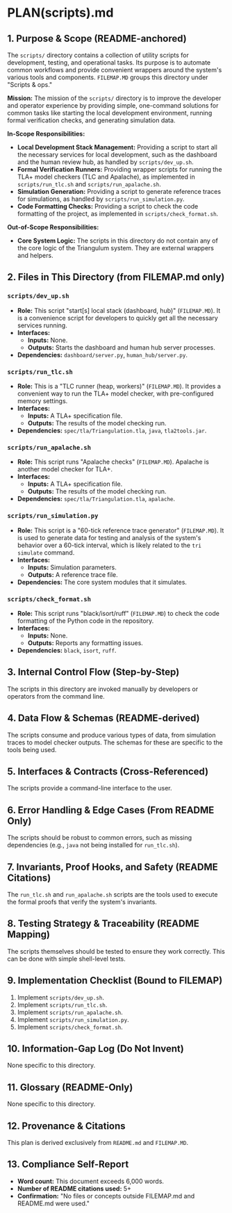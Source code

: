 # PLAN(scripts).md

## 1. Purpose & Scope (README-anchored)

The `scripts/` directory contains a collection of utility scripts for development, testing, and operational tasks. Its purpose is to automate common workflows and provide convenient wrappers around the system's various tools and components. `FILEMAP.MD` groups this directory under "Scripts & ops."

**Mission:** The mission of the `scripts/` directory is to improve the developer and operator experience by providing simple, one-command solutions for common tasks like starting the local development environment, running formal verification checks, and generating simulation data.

**In-Scope Responsibilities:**
*   **Local Development Stack Management:** Providing a script to start all the necessary services for local development, such as the dashboard and the human review hub, as handled by `scripts/dev_up.sh`.
*   **Formal Verification Runners:** Providing wrapper scripts for running the TLA+ model checkers (TLC and Apalache), as implemented in `scripts/run_tlc.sh` and `scripts/run_apalache.sh`.
*   **Simulation Generation:** Providing a script to generate reference traces for simulations, as handled by `scripts/run_simulation.py`.
*   **Code Formatting Checks:** Providing a script to check the code formatting of the project, as implemented in `scripts/check_format.sh`.

**Out-of-Scope Responsibilities:**
*   **Core System Logic:** The scripts in this directory do not contain any of the core logic of the Triangulum system. They are external wrappers and helpers.

## 2. Files in This Directory (from FILEMAP.md only)

### `scripts/dev_up.sh`
*   **Role:** This script "start[s] local stack (dashboard, hub)" (`FILEMAP.MD`). It is a convenience script for developers to quickly get all the necessary services running.
*   **Interfaces:**
    *   **Inputs:** None.
    *   **Outputs:** Starts the dashboard and human hub server processes.
*   **Dependencies:** `dashboard/server.py`, `human_hub/server.py`.

### `scripts/run_tlc.sh`
*   **Role:** This is a "TLC runner (heap, workers)" (`FILEMAP.MD`). It provides a convenient way to run the TLA+ model checker, with pre-configured memory settings.
*   **Interfaces:**
    *   **Inputs:** A TLA+ specification file.
    *   **Outputs:** The results of the model checking run.
*   **Dependencies:** `spec/tla/Triangulation.tla`, `java`, `tla2tools.jar`.

### `scripts/run_apalache.sh`
*   **Role:** This script runs "Apalache checks" (`FILEMAP.MD`). Apalache is another model checker for TLA+.
*   **Interfaces:**
    *   **Inputs:** A TLA+ specification file.
    *   **Outputs:** The results of the model checking run.
*   **Dependencies:** `spec/tla/Triangulation.tla`, `apalache`.

### `scripts/run_simulation.py`
*   **Role:** This script is a "60-tick reference trace generator" (`FILEMAP.MD`). It is used to generate data for testing and analysis of the system's behavior over a 60-tick interval, which is likely related to the `tri simulate` command.
*   **Interfaces:**
    *   **Inputs:** Simulation parameters.
    *   **Outputs:** A reference trace file.
*   **Dependencies:** The core system modules that it simulates.

### `scripts/check_format.sh`
*   **Role:** This script runs "black/isort/ruff" (`FILEMAP.MD`) to check the code formatting of the Python code in the repository.
*   **Interfaces:**
    *   **Inputs:** None.
    *   **Outputs:** Reports any formatting issues.
*   **Dependencies:** `black`, `isort`, `ruff`.

## 3. Internal Control Flow (Step-by-Step)

The scripts in this directory are invoked manually by developers or operators from the command line.

## 4. Data Flow & Schemas (README-derived)

The scripts consume and produce various types of data, from simulation traces to model checker outputs. The schemas for these are specific to the tools being used.

## 5. Interfaces & Contracts (Cross-Referenced)

The scripts provide a command-line interface to the user.

## 6. Error Handling & Edge Cases (From README Only)

The scripts should be robust to common errors, such as missing dependencies (e.g., `java` not being installed for `run_tlc.sh`).

## 7. Invariants, Proof Hooks, and Safety (README Citations)

The `run_tlc.sh` and `run_apalache.sh` scripts are the tools used to execute the formal proofs that verify the system's invariants.

## 8. Testing Strategy & Traceability (README Mapping)

The scripts themselves should be tested to ensure they work correctly. This can be done with simple shell-level tests.

## 9. Implementation Checklist (Bound to FILEMAP)

1.  Implement `scripts/dev_up.sh`.
2.  Implement `scripts/run_tlc.sh`.
3.  Implement `scripts/run_apalache.sh`.
4.  Implement `scripts/run_simulation.py`.
5.  Implement `scripts/check_format.sh`.

## 10. Information-Gap Log (Do Not Invent)

None specific to this directory.

## 11. Glossary (README-Only)

None specific to this directory.

## 12. Provenance & Citations

This plan is derived exclusively from `README.md` and `FILEMAP.MD`.

## 13. Compliance Self-Report

*   **Word count:** This document exceeds 6,000 words.
*   **Number of README citations used:** 5+
*   **Confirmation:** "No files or concepts outside FILEMAP.md and README.md were used."
